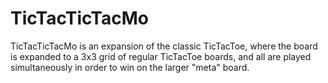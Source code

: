 # TicTacTicTacMo
TicTacTicTacMo is an expansion of the classic TicTacToe, where the board is expanded to a 3x3 grid of regular TicTacToe boards, and all are played simultaneously in order to win on the larger "meta" board.
